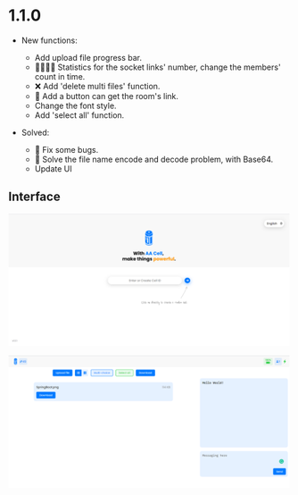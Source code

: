 # 1.1.0

- New functions:

  - Add upload file progress bar.
  - :family_man_woman_girl_boy: Statistics for the socket links' number, change the members' count in time.
  - :x: Add 'delete multi files' function.
  - :link: Add a button can get the room's link.
  - Change the font style.
  - Add 'select all' function.

- Solved:
  - :bug: Fix some bugs.
  - :file_folder: Solve the file name encode and decode problem, with Base64.
  - Update UI

## Interface

![1](1.png)

![2](3.png)
